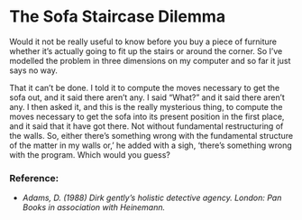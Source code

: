 # **The Sofa Staircase Dilemma**

Would it not be really useful to know before you buy a piece of furniture whether it’s actually going to fit up the stairs or around the
corner.  So I’ve modelled the problem in three dimensions on my computer and so far it just says no way.

That it can’t be done.  I told it to compute the moves necessary to get the sofa out,
and it said there aren’t any.  I said “What?” and it said there aren’t any.  I then asked it, and this is the really mysterious
thing, to compute the moves necessary to get the sofa into its present position in the first place, and it said that it
have got there.  Not without fundamental restructuring of the walls.  So, either there’s something wrong with the fundamental structure of the matter in my walls or,’ he added with a sigh, ‘there’s something wrong with the program.  Which would you guess?

### Reference:

* *Adams, D. (1988) Dirk gently’s holistic detective agency. London: Pan Books in association with Heinemann.*


<p>
<body>
<script src="js/three.min.js"></script>
<script src="js/sofa.js"></script>
</body>
</p>
